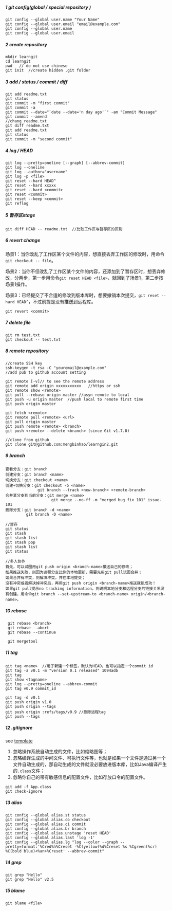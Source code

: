##### 1 git config(global / special **repository** )

```
git config --global user.name "Your Name"
git config --global user.email "email@example.com"
git config --global user.name
git config --global user.email
```

##### 2 create repository

```
mkdir learngit  
cd learngit
pwd   // do not use chinese
git init  //create hidden .git folder
```
##### 3 add / status / commit / diff

```
git add readme.txt
git status
git commit -m "first commit"
git commit -a
git commit --date="`date --date='n day ago'`" -am "Commit Message"
git commit --amend
//chang readme.txt
git diff readme.txt
git add readme.txt
git status
git commit -m "second commit"
```

##### 4 log / HEAD

```
git log --pretty=oneline [--graph] [--abbrev-commit]
git log --oneline
git log --author="username"
git log -p <file>
git reset --hard HEAD^
git reset --hard xxxxx
git reset --hard <commit>
git reset <commit>
git reset --keep <commit>
git reflog
```

##### 5 暂存区stage

```
git diff HEAD -- readme.txt  //比较工作区与暂存区的区别
```

##### 6 revert change

​       场景1：当你改乱了工作区某个文件的内容，想直接丢弃工作区的修改时，用命令`git checkout -- file`。

​       场景2：当你不但改乱了工作区某个文件的内容，还添加到了暂存区时，想丢弃修改，分两步，第一步用命令`git reset HEAD <file>`，就回到了场景1，第二步按场景1操作。

​     场景3：已经提交了不合适的修改到版本库时，想要撤销本次提交，`git reset --hard HEAD^`，不过前提是没有推送到远程库。

```
git revert <commit>
```



##### 7 delete file

```
git rm test.txt
git checkout -- test.txt
```

##### 8 remote repository

```
//create SSH key
ssh-keygen -t rsa -C "youremail@example.com"
//add pub to github account setting

git remote [-v]// to see the remote address
git remote add origin xxxxxxxxxxx   //https or ssh
git remote show <remote>
git pull --rebase origin master //asyn remote to local 
git push -u origin master  //push local to remote first time
git push origin master

git fetch <remote>
git remote pull <remote> <url>
git pull origin master
git push remote <remote> <branch>
git push <remote> --delete <branch> (since Git v1.7.0)

//clone from github
git clone git@github.com:mengbinhao/learngin2.git
```

##### 9 branch

```
查看分支：git branch
创建分支：git branch <name>
切换分支：git checkout <name>
创建+切换分支：git checkout -b <name>
              git branch --track <new-branch> <remote-branch>
合并某分支到当前分支：git merge <name>
                    git merge --no-ff -m "merged bug fix 101" issue-101
删除分支：git branch -d <name>
         git branch -D <name>

//暂存
git status
git stash
git stash list
git stash pop
git stash list
git status

//多人协作
首先，可以试图用git push origin <branch-name>推送自己的修改；
如果推送失败，则因为远程分支比你的本地更新，需要先用git pull试图合并；
如果合并有冲突，则解决冲突，并在本地提交；
没有冲突或者解决掉冲突后，再用git push origin <branch-name>推送就能成功！
如果git pull提示no tracking information，则说明本地分支和远程分支的链接关系没有创建，用命令git branch --set-upstream-to <branch-name> origin/<branch-name>。
```

##### 10 rebase

```
 git rebase <branch>
 git rebase --abort
 git rebase --continue
 
 git mergetool
```



##### 11 tag

```
git tag <name>  //用于新建一个标签，默认为HEAD，也可以指定一个commit id
git tag -a v0.1 -m "version 0.1 released" 1094adb
git tag   
git show <tagname>
git log --pretty=oneline --abbrev-commit
git tag v0.9 commit_id

git tag -d v0.1
git push origin v1.0
git push origin --tags
git push origin :refs/tags/v0.9 //删除远程tag
git push --tags
```

##### 12 .gitignore 

see [template](https://github.com/github/gitignore)

1. 忽略操作系统自动生成的文件，比如缩略图等；
2. 忽略编译生成的中间文件、可执行文件等，也就是如果一个文件是通过另一个文件自动生成的，那自动生成的文件就没必要放进版本库，比如Java编译产生的`.class`文件；
3. 忽略你自己的带有敏感信息的配置文件，比如存放口令的配置文件。

```
git add -f App.class
git check-ignore
```

##### 13 alias

```
git config --global alias.st status
git config --global alias.co checkout
git config --global alias.ci commit
git config --global alias.br branch
git config --global alias.unstage 'reset HEAD'
git config --global alias.last 'log -1'
git config --global alias.lg "log --color --graph --pretty=format:'%Cred%h%Creset -%C(yellow)%d%Creset %s %Cgreen(%cr) %C(bold blue)<%an>%Creset' --abbrev-commit"
```

##### 14 grep

```
git grep "Hello"
git grep "Hello" v2.5
```

##### 15 blame

```
git blame <file>
```